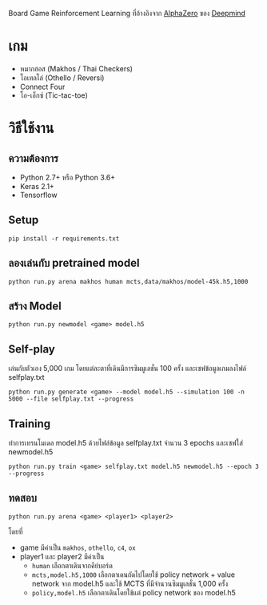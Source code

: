 Board Game Reinforcement Learning ที่อ้างอิงจาก [AlphaZero](https://arxiv.org/pdf/1712.01815.pdf) ของ [Deepmind](https://deepmind.com/blog/alphago-zero-learning-scratch/)

# เกม
* หมากฮอส (Makhos / Thai Checkers)
* โอเทลโล่ (Othello / Reversi)
* Connect Four
* โอ-เอ็กซ์ (Tic-tac-toe)

# วิธีใช้งาน

## ความต้องการ

* Python 2.7+ หรือ Python 3.6+
* Keras 2.1+
* Tensorflow

## Setup

```
pip install -r requirements.txt
```

## ลองเล่นกับ pretrained model

```
python run.py arena makhos human mcts,data/makhos/model-45k.h5,1000
```

## สร้าง Model
```
python run.py newmodel <game> model.h5
```

## Self-play
เล่นกับตัวเอง 5,000 เกม โดยแต่ละตาที่เดินมีการซิมมูเลชั่น 100 ครั้ง และเซฟข้อมูลเกมลงไฟล์ selfplay.txt
```
python run.py generate <game> --model model.h5 --simulation 100 -n 5000 --file selfplay.txt --progress
```

## Training
ทำการเทรนโมเดล model.h5 ด้วยไฟล์ข้อมูล selfplay.txt จำนวน 3 epochs และเซฟใส่ newmodel.h5
```
python run.py train <game> selfplay.txt model.h5 newmodel.h5 --epoch 3 --progress
```

## ทดสอบ

```
python run.py arena <game> <player1> <player2>
```
โดยที่
* game มีค่าเป็น `makhos`, `othello`, `c4`, `ox`
* player1 และ player2 มีค่าเป็น
  * `human` เลือกตาเดินจากคีย์บอร์ด
  * `mcts,model.h5,1000` เลือกตาเดนถัดไปโดยใช้ policy network + value network จาก model.h5 และใช้ MCTS ที่มีจำนวนซิมมูเลชั่น 1,000 ครั้ง
  * `policy,model.h5` เลือกตาเดินโดยใช้แต่ policy network ของ model.h5
